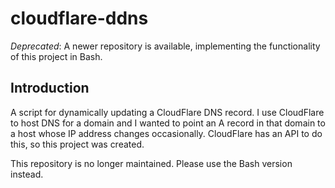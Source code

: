 cloudflare-ddns
===============

*Deprecated*: A newer repository is available, implementing the functionality of this project in Bash.

Introduction
------------

A script for dynamically updating a CloudFlare DNS record.  I use CloudFlare
to host DNS for a domain and I wanted to point an A record in that domain to
a host whose IP address changes occasionally.  CloudFlare has an API to do this,
so this project was created.

This repository is no longer maintained. Please use the Bash version instead.
